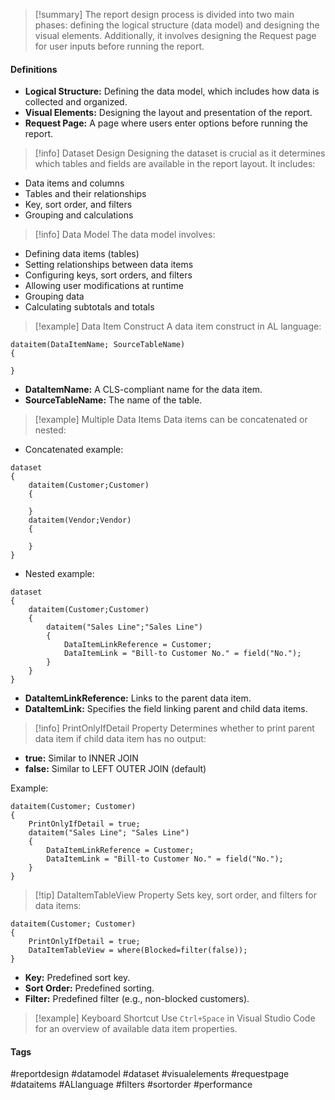 
>[!summary]
The report design process is divided into two main phases: defining the logical structure (data model) and designing the visual elements. Additionally, it involves designing the Request page for user inputs before running the report.

#### Definitions
- **Logical Structure:** Defining the data model, which includes how data is collected and organized.
- **Visual Elements:** Designing the layout and presentation of the report.
- **Request Page:** A page where users enter options before running the report.

>[!info] Dataset Design
Designing the dataset is crucial as it determines which tables and fields are available in the report layout. It includes:
- Data items and columns
- Tables and their relationships
- Key, sort order, and filters
- Grouping and calculations

>[!info] Data Model
The data model involves:
- Defining data items (tables)
- Setting relationships between data items
- Configuring keys, sort orders, and filters
- Allowing user modifications at runtime
- Grouping data
- Calculating subtotals and totals

>[!example] Data Item Construct
A data item construct in AL language:
```al
dataitem(DataItemName; SourceTableName)
{

}
```
- **DataItemName:** A CLS-compliant name for the data item.
- **SourceTableName:** The name of the table.

>[!example] Multiple Data Items
Data items can be concatenated or nested:
- Concatenated example:
```al
dataset
{
    dataitem(Customer;Customer)
    {

    }
    dataitem(Vendor;Vendor)
    {

    }
}
```
- Nested example:
```al
dataset
{
    dataitem(Customer;Customer)
    {
        dataitem("Sales Line";"Sales Line")
        {
            DataItemLinkReference = Customer;
            DataItemLink = "Bill-to Customer No." = field("No.");
        }
    }
}
```
- **DataItemLinkReference:** Links to the parent data item.
- **DataItemLink:** Specifies the field linking parent and child data items.

>[!info] PrintOnlyIfDetail Property
Determines whether to print parent data item if child data item has no output:
- **true:** Similar to INNER JOIN
- **false:** Similar to LEFT OUTER JOIN (default)

Example:
```al
dataitem(Customer; Customer)
{
    PrintOnlyIfDetail = true;
    dataitem("Sales Line"; "Sales Line")
    {
        DataItemLinkReference = Customer;
        DataItemLink = "Bill-to Customer No." = field("No.");
    }
}
```

>[!tip] DataItemTableView Property
Sets key, sort order, and filters for data items:
```al
dataitem(Customer; Customer)
{
    PrintOnlyIfDetail = true;
    DataItemTableView = where(Blocked=filter(false));
}
```
- **Key:** Predefined sort key.
- **Sort Order:** Predefined sorting.
- **Filter:** Predefined filter (e.g., non-blocked customers).

>[!example] Keyboard Shortcut
Use `Ctrl+Space` in Visual Studio Code for an overview of available data item properties.

#### Tags
#reportdesign #datamodel #dataset #visualelements #requestpage #dataitems #ALlanguage #filters #sortorder #performance